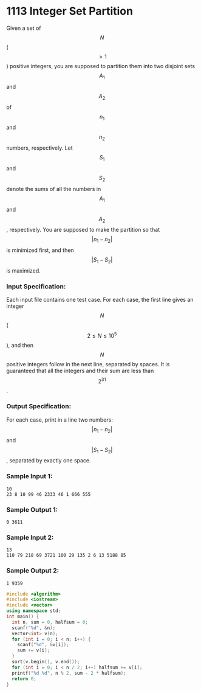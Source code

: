 # 1113 Integer Set Partition
Given a set of $$N$$ ($$> 1$$) positive integers, you are supposed to partition them into two disjoint sets $$A_1$$ and $$A_2$$ of $$n_1$$ and $$n_2$$ numbers, respectively. Let $$S_1$$ and $$S_2$$ denote the sums of all the numbers in $$A_1$$ and $$A_2$$, respectively. You are supposed to make the partition so that $$|n_1 - n_2|$$ is minimized first, and then $$|S_1 - S_2|$$ is maximized.

### Input Specification:

Each input file contains one test case. For each case, the first line gives an integer $$N$$ ($$2 \le N \le 10^5$$), and then $$N$$ positive integers follow in the next line, separated by spaces. It is guaranteed that all the integers and their sum are less than $$2^{31}$$.

### Output Specification:

For each case, print in a line two numbers: $$|n_1 - n_2|$$ and $$|S_1 - S_2|$$, separated by exactly one space.

### Sample Input 1:
```in
10
23 8 10 99 46 2333 46 1 666 555
```

### Sample Output 1:
```out
0 3611
```

### Sample Input 2:
```in
13
110 79 218 69 3721 100 29 135 2 6 13 5188 85
```

### Sample Output 2:
```out
1 9359
```

```cpp
#include <algorithm>
#include <iostream>
#include <vector>
using namespace std;
int main() {
  int n, sum = 0, halfsum = 0;
  scanf("%d", &n);
  vector<int> v(n);
  for (int i = 0; i < n; i++) {
    scanf("%d", &v[i]);
    sum += v[i];
  }
  sort(v.begin(), v.end());
  for (int i = 0; i < n / 2; i++) halfsum += v[i];
  printf("%d %d", n % 2, sum - 2 * halfsum);
  return 0;
}
```